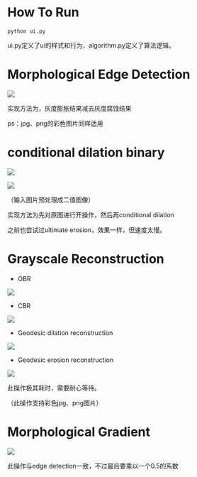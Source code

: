 # How To Run

```
python ui.py
```

ui.py定义了ui的样式和行为，algorithm.py定义了算法逻辑。

# Morphological Edge Detection

![](./md_imgs/edge_result.png)

实现方法为，灰度膨胀结果减去灰度腐蚀结果

ps：jpg、png的彩色图片同样适用

# conditional dilation binary

![](./md_imgs/bi_recons_result.png)

![](./md_imgs/bi_recons_result2.png)

（输入图片预处理成二值图像）

实现方法为先对原图进行开操作，然后再conditional dilation

之前也尝试过ultimate erosion，效果一样，但速度太慢。

# Grayscale Reconstruction

- OBR

![](./md_imgs/OBR_result.png)



- CBR

![](./md_imgs/CBR_result.png)



- Geodesic dilation reconstruction

![](./md_imgs/geodesic_dilation_result.png)

- Geodesic erosion reconstruction

![](./md_imgs/geodesic_erosion_result.png)



此操作极其耗时，需要耐心等待。

（此操作支持彩色jpg、png图片）

# Morphological Gradient

![](./md_imgs/grad_result.png)

此操作与edge detection一致，不过最后要乘以一个0.5的系数
